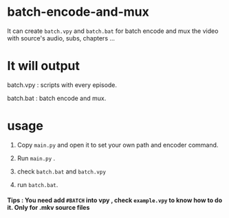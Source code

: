 # batch-encode-and-mux

It can create `batch.vpy` and `batch.bat` for batch encode and mux the video with source's audio, subs, chapters ...

# It will output

batch.vpy : scripts with every episode.

batch.bat : batch encode and mux.

# usage
1. Copy `main.py` and open it to set your own path and encoder command.

2. Run `main.py` .

3. check `batch.bat` and `batch.vpy`

4. run `batch.bat`. 

#### Tips : You need add `#BATCH` into vpy , check `example.vpy` to know how to do it. Only for .mkv source files
